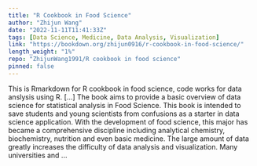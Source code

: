 ```yaml
---
title: "R Cookbook in Food Science"
author: "Zhijun Wang"
date: "2022-11-11T11:41:33Z"
tags: [Data Science, Medicine, Data Analysis, Visualization]
link: "https://bookdown.org/zhijun0916/r-cookbook-in-food-science/"
length_weight: "1%"
repo: "ZhijunWang1991/R cookbook in food science"
pinned: false
---
```


This is Rmarkdown for R cookbook in food science, code works for data anslysis using R. [...] The book aims to provide a basic overview of data science for statistical analysis in Food Science. This book is intended to save students and young scientists from confusions as a starter in data science application. With the development of food science, this major has became a comprehensive discipline including analytical chemistry, biochemistry, nutrition and even basic medicine. The large amount of data greatly increases the difficulty of data analysis and visualization. Many universities and ...
